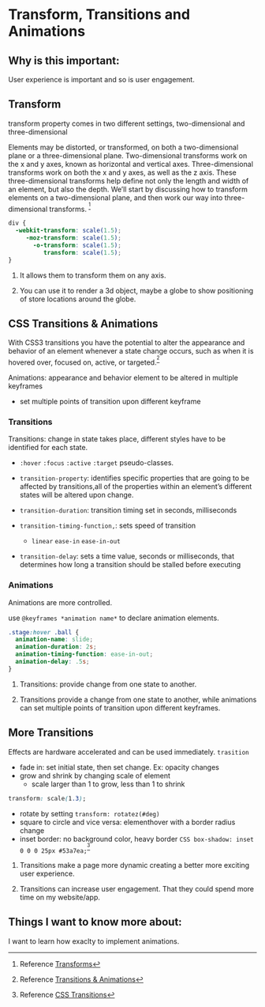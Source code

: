 # Transform, Transitions and Animations

## Why is this important:

User experience is important and so is user
engagement. 

## Transform

transform property comes in two different settings, two-dimensional and three-dimensional

Elements may be distorted, or transformed, on both a two-dimensional plane or a three-dimensional plane. Two-dimensional transforms work on the x and y axes, known as horizontal and vertical axes. Three-dimensional transforms work on both the x and y axes, as well as the z axis. These three-dimensional transforms help define not only the length and width of an element, but also the depth. We’ll start by discussing how to transform elements on a two-dimensional plane, and then work our way into three-dimensional transforms.
<sup>[^1]</sup>

```CSS
div {
  -webkit-transform: scale(1.5);
     -moz-transform: scale(1.5);
       -o-transform: scale(1.5);
          transform: scale(1.5);
}
```

1. It allows them to transform them on any axis. 

2. You can use it to render a 3d object, maybe a globe to show positioning of store locations around the globe. 

## CSS Transitions & Animations

With CSS3 transitions you have the potential to alter the appearance and behavior of an element whenever a state change occurs, such as when it is hovered over, focused on, active, or targeted.<sup>[^2]</sup>

Animations: appearance and behavior element to be altered in multiple keyframes

- set multiple points of transition upon different keyframe

### Transitions

Transitions: change in state takes place, different styles have to be identified for each state.

- `:hover` `:focus` `:active` `:target`   pseudo-classes.

- `transition-property`: identifies specific properties that are going to be affected by transitions,all of the properties within an element’s different states will be altered upon change.

- `transition-duration`: transition timing set in seconds, milliseconds

- `transition-timing-function,`: sets speed of transition

  - `linear` `ease-in` `ease-in-out`

- `transition-delay`: sets a time value, seconds or milliseconds, that determines how long a transition should be stalled before executing

### Animations

Animations are more controlled.

use `@keyframes *animation name*` to declare animation elements.

```CSS
.stage:hover .ball {
  animation-name: slide;
  animation-duration: 2s;
  animation-timing-function: ease-in-out;
  animation-delay: .5s;
}
```

1. Transitions: provide change from one state to another. 

2. Transitions provide a change from one state to another, while animations can set multiple points of transition upon different keyframes.

## More Transitions

Effects are hardware accelerated and can be used immediately.
`trasition`

- fade in: set initial state, then set change. Ex: opacity changes
- grow and shrink by changing scale of element
  - scale larger than 1 to grow, less than 1 to shrink

```css
transform: scale(1.3);
```

- rotate by setting `transform: rotatez(#deg)`
- square to circle and vice versa: elementhover with a border radius change
- inset border: no background color, heavy border
```CSS box-shadow: inset 0 0 0 25px #53a7ea;```<sup>[^3]</sup>

1. Transitions make a page more dynamic creating a better more exciting user experience.

2. Transitions can increase user engagement. That they could spend more time on my website/app.

## Things I want to know more about:

I want to learn how exaclty to implement animations. 


[^1]: Reference [Transforms](http://learn.shayhowe.com/advanced-html-css/css-transforms/)

[^2]: Reference [Transitions & Animations](https://learn.shayhowe.com/advanced-html-css/transitions-animations/)

[^3]: Reference [CSS Transitions](http://www.webdesignerdepot.com/2014/05/8-simple-css3-transitions-that-will-wow-your-users)